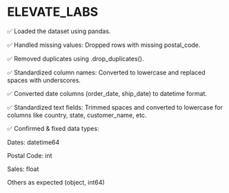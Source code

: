 # ELEVATE_LABS
✅ Loaded the dataset using pandas.

✅ Handled missing values: Dropped rows with missing postal_code.

✅ Removed duplicates using .drop_duplicates().

✅ Standardized column names: Converted to lowercase and replaced spaces with underscores.

✅ Converted date columns (order_date, ship_date) to datetime format.

✅ Standardized text fields: Trimmed spaces and converted to lowercase for columns like country, state, customer_name, etc.

✅ Confirmed & fixed data types:

Dates: datetime64

Postal Code: int

Sales: float

Others as expected (object, int64)
